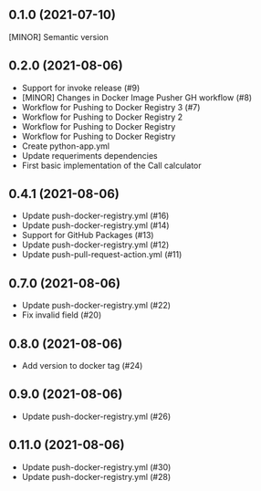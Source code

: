
0.1.0 (2021-07-10)
------------------
[MINOR] Semantic version


0.2.0 (2021-08-06)
------------------
- Support for invoke release (#9)
- [MINOR] Changes in Docker Image Pusher GH workflow (#8)
- Workflow for Pushing to Docker Registry 3 (#7)
- Workflow for Pushing to Docker Registry 2
- Workflow for Pushing to Docker Registry
- Workflow for Pushing to Docker Registry
- Create python-app.yml
- Update requeriments dependencies
- First basic implementation of the Call calculator


0.4.1 (2021-08-06)
------------------
- Update push-docker-registry.yml (#16)
- Update push-docker-registry.yml (#14)
- Support for GitHub Packages (#13)
- Update push-docker-registry.yml (#12)
- Update push-pull-request-action.yml (#11)


0.7.0 (2021-08-06)
------------------
- Update push-docker-registry.yml (#22)
- Fix invalid field (#20)


0.8.0 (2021-08-06)
------------------
- Add version to docker tag (#24)


0.9.0 (2021-08-06)
------------------
- Update push-docker-registry.yml (#26)


0.11.0 (2021-08-06)
-------------------
- Update push-docker-registry.yml (#30)
- Update push-docker-registry.yml (#28)

